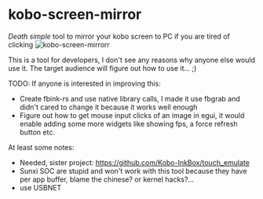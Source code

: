 # kobo-screen-mirror
*Death simple* tool to mirror your kobo screen to PC if you are tired of clicking
![kobo-screen-mirrorr](https://github.com/Szybet/kobo-screen-mirror/assets/53944559/225a464e-9c7b-4050-8aa1-5e214d6e02f3)

This is a tool for developers, I don't see any reasons why anyone else would use it. The target audience will figure out how to use it... ;)

TODO: If anyone is interested in improving this:
- Create fbink-rs and use native library calls, I made it use fbgrab and didn't cared to change it because it works well enough
- Figure out how to get mouse input clicks of an image in egui, it would enable adding some more widgets like showing fps, a force refresh button etc.

At least some notes:
- Needed, sister project: https://github.com/Kobo-InkBox/touch_emulate
- Sunxi SOC are stupid and won't work with this tool because they have per app buffer, blame the chinese? or kernel hacks?...
- use USBNET
